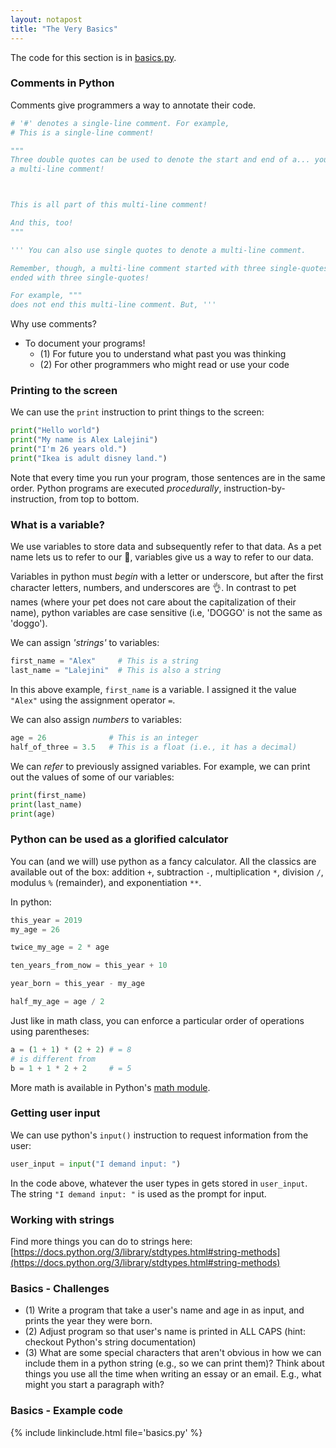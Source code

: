 ```yaml
---
layout: notapost
title: "The Very Basics"
---
```


The code for this section is in [basics.py](._includes/basics.py).

### Comments in Python

Comments give programmers a way to annotate their code.

```python
# '#' denotes a single-line comment. For example,
# This is a single-line comment!

"""
Three double quotes can be used to denote the start and end of a... you guessed it...
a multi-line comment!



This is all part of this multi-line comment!

And this, too!
"""

''' You can also use single quotes to denote a multi-line comment.

Remember, though, a multi-line comment started with three single-quotes must be
ended with three single-quotes!

For example, """
does not end this multi-line comment. But, '''

```

Why use comments?

- To document your programs!
  - (1) For future you to understand what past you was thinking
  - (2) For other programmers who might read or use your code

### Printing to the screen

We can use the `print` instruction to print things to the screen:

```python
print("Hello world")
print("My name is Alex Lalejini")
print("I'm 26 years old.")
print("Ikea is adult disney land.")
```

Note that every time you run your program, those sentences are in the same order.
Python programs are executed _procedurally_, instruction-by-instruction, from
top to bottom.

### What is a variable?

We use variables to store data and subsequently refer to that data. As a pet name lets us to refer to our 🐶, variables give us a way to refer to our data.

Variables in python must _begin_ with a letter or underscore, but after the first character letters, numbers, and underscores are 👌. In contrast to pet names (where your pet does not care about the capitalization of their name), python variables are case sensitive (i.e, 'DOGGO' is not the same as 'doggo').

We can assign _'strings'_ to variables:

```python
first_name = "Alex"     # This is a string
last_name = "Lalejini"  # This is also a string
```

In this above example, `first_name` is a variable. I assigned it the value `"Alex"`
using the assignment operator `=`.

We can also assign _numbers_ to variables:

```python
age = 26              # This is an integer
half_of_three = 3.5   # This is a float (i.e., it has a decimal)
```

We can _refer_ to previously assigned variables. For example, we can print out
the values of some of our variables:

```python
print(first_name)
print(last_name)
print(age)
```

### Python can be used as a glorified calculator

You can (and we will) use python as a fancy calculator. All the classics are available out of the box: addition `+`, subtraction `-`, multiplication `*`, division `/`, modulus `%` (remainder), and exponentiation `**`.

In python:
```python
this_year = 2019
my_age = 26

twice_my_age = 2 * age

ten_years_from_now = this_year + 10

year_born = this_year - my_age

half_my_age = age / 2
```

Just like in math class, you can enforce a particular order of operations using parentheses:

```python
a = (1 + 1) * (2 + 2) # = 8
# is different from
b = 1 + 1 * 2 + 2     # = 5
```

More math is available in Python's [math module](https://docs.python.org/3/library/math.html).

### Getting user input

We can use python's `input()` instruction to request information from the user:

```python
user_input = input("I demand input: ")
```

In the code above, whatever the user types in gets stored in `user_input`. The string `"I demand input: "` is used as the prompt for input.

### Working with strings

Find more things you can do to strings here: [https://docs.python.org/3/library/stdtypes.html#string-methods](https://docs.python.org/3/library/stdtypes.html#string-methods)

### Basics - Challenges

- (1) Write a program that take a user's name and age in as input, and prints the year they were born.
- (2) Adjust program so that user's name is printed in ALL CAPS (hint: checkout Python's string documentation)
- (3) What are some special characters that aren't obvious in how we can include them in a python string (e.g., so we can print them)? Think about things you use all the time when writing an essay or an email. E.g., what might you start a paragraph with?

### Basics - Example code

{% include linkinclude.html file='basics.py' %}

